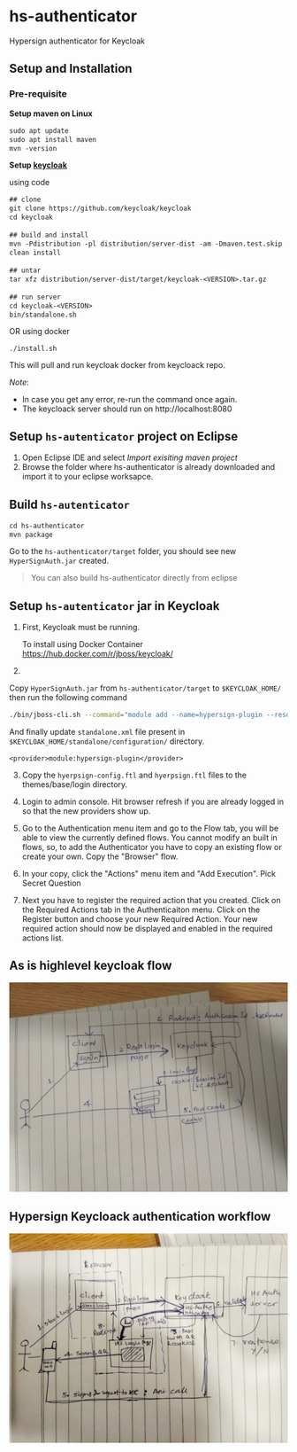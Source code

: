 # hs-authenticator
Hypersign authenticator for Keycloak

## Setup and Installation

### Pre-requisite

**Setup maven on Linux**


```
sudo apt update
sudo apt install maven
mvn -version

```

**Setup [keycloak](https://github.com/keycloak/keycloak)**

using code

```
## clone
git clone https://github.com/keycloak/keycloak
cd keycloak

## build and install
mvn -Pdistribution -pl distribution/server-dist -am -Dmaven.test.skip clean install

## untar
tar xfz distribution/server-dist/target/keycloak-<VERSION>.tar.gz 

## run server
cd keycloak-<VERSION>
bin/standalone.sh
```

OR using docker

```
./install.sh
```

This will pull and run keycloak docker from keycloack repo. 

*Note*: 

- In case you get any error, re-run the command once again.
- The keycloack server should run on http://localhost:8080

## Setup `hs-autenticator` project on Eclipse

1. Open Eclipse IDE and select *Import exisiting maven project*
2. Browse the folder where hs-authenticator is already downloaded and import it to your eclipse worksapce.

## Build `hs-autenticator`

```
cd hs-authenticator
mvn package
```
Go to the `hs-authenticator/target` folder, you should see new `HyperSignAuth.jar` created.

> You can also build hs-authenticator directly from eclipse

## Setup `hs-autenticator` jar in Keycloak 

1. First, Keycloak must be running.
   
   To install using Docker Container https://hub.docker.com/r/jboss/keycloak/

2. 

Copy `HyperSignAuth.jar` from `hs-authenticator/target`  to `$KEYCLOAK_HOME/` then run the following command

```sh
./bin/jboss-cli.sh --command="module add --name=hypersign-plugin --resources=./HyperSignAuth.jar --dependencies=org.keycloak.keycloak-core,org.keycloak.keycloak-server-spi,org.keycloak.keycloak-server-spi-private,javax.ws.rs.api,net.glxn.qrgen.javase,com.google.zxing.javase,com.google.zxing.core"

```

And finally update `standalone.xml` file present in `$KEYCLOAK_HOME/standalone/configuration/` directory.

```
<provider>module:hypersign-plugin</provider>
```

3. Copy the `hyerpsign-config.ftl` and `hyerpsign.ftl` files to the themes/base/login directory.

4. Login to admin console.  Hit browser refresh if you are already logged in so that the new providers show up.

5. Go to the Authentication menu item and go to the Flow tab, you will be able to view the currently
   defined flows.  You cannot modify an built in flows, so, to add the Authenticator you
   have to copy an existing flow or create your own.  Copy the "Browser" flow.

6. In your copy, click the "Actions" menu item and "Add Execution".  Pick Secret Question

7. Next you have to register the required action that you created. Click on the Required Actions tab in the Authenticaiton menu.
   Click on the Register button and choose your new Required Action.
   Your new required action should now be displayed and enabled in the required actions list.


## As is highlevel keycloak flow

![As-Is-flow.jpg](docs/As-Is-flow.jpg)


## Hypersign Keycloack authentication workflow

![hs-kc-e2e-flow.jpg](docs/hs-kc-e2e-flow.jpg)



